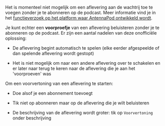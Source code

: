 Het is momenteel niet mogelijk om een aflevering aan de wachtrij toe te voegen zonder je te abonneren op de podcast. Meer informatie vind je in het [functieverzoek op het platform waar AntennaPod ontwikkeld wordt](https://github.com/AntennaPod/AntennaPod/issues/4710).

Je kunt echter een **voorproefje** van een aflevering beluisteren zonder je te abonneren op de podcast. Er zijn een aantal nadelen van deze onofficiële oplossing:

- De aflevering begint automatisch te spelen (elke eerder afgespeelde of dan spelende aflevering wordt gestopt)

- Het is niet mogelijk om naar een andere aflevering over te schakelen en er later naar terug te keren naar de aflevering die je aan het 'voorproeven' was

Om een voorvertoning van een aflevering te starten:

- Doe alsof je een abonnement toevoegt

- Tik niet op abonneren maar op de aflevering die je wilt beluisteren

- De beschrijving van de aflevering wordt groter: tik op `Voorvertoning` onder beschrijving
